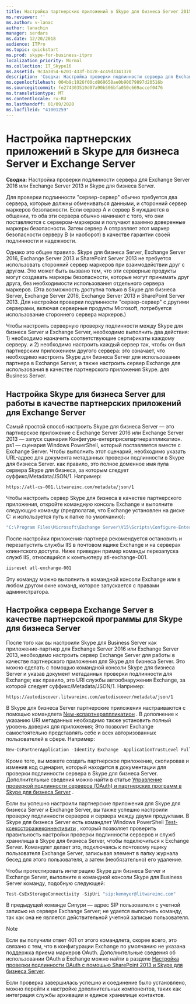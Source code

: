 ```yaml
---
title: Настройка партнерских приложений в Skype для бизнеса Server 2015 и Exchange Server
ms.reviewer: ''
ms.author: v-lanac
author: lanachin
manager: serdars
ms.date: 12/20/2018
audience: ITPro
ms.topic: quickstart
ms.prod: skype-for-business-itpro
localization_priority: Normal
ms.collection: IT_Skype16
ms.assetid: 9c3a3054-6201-433f-b128-4c49d3341370
description: 'Сводка: Настройка проверки подлинности сервера для Exchange Server 2016 или Exchange Server 2013 и Skype для бизнеса Server.'
ms.openlocfilehash: 004b9c1926f00cd869658ae0b90679897d20516b
ms.sourcegitcommit: fe274303510d07a90b506bfa050c669accef0476
ms.translationtype: MT
ms.contentlocale: ru-RU
ms.lasthandoff: 01/09/2020
ms.locfileid: "41001259"
---
```

# <a name="configure-partner-applications-in-skype-for-business-server-and-exchange-server"></a>Настройка партнерских приложений в Skype для бизнеса Server и Exchange Server
 
**Сводка:** Настройка проверки подлинности сервера для Exchange Server 2016 или Exchange Server 2013 и Skype для бизнеса Server.
  
Для проверки подлинности "сервер-сервер" обычно требуется два сервера, которые должны обмениваться данными, и сторонний сервер маркеров безопасности. Если сервер A и сервер B нуждаются в общении, то оба эти сервера обычно начинают с того, что они поставляются с сервером-маркером и получают взаимно доверенные маркеры безопасности. Затем сервер A отправляет этот маркер безопасности серверу B (и наоборот) в качестве гарантии своей подлинности и надежности.
  
Однако это общее правило. Skype для бизнеса Server, Exchange Server 2016, Exchange Server 2013 и SharePoint Server 2013 не требуется использовать сторонний сервер маркеров при взаимодействии друг с другом. Это может быть вызвано тем, что эти серверные продукты могут создавать маркеры безопасности, которые могут принимать друг друга, без необходимости использования отдельного сервера маркеров. (Эта возможность доступна только в Skype для бизнеса Server, Exchange Server 2016, Exchange Server 2013 и SharePoint Server 2013. Для настройки проверки подлинности "сервер-сервер" с другими серверами, включая серверные продукты Microsoft, потребуется использование стороннего сервера маркеров.)
  
Чтобы настроить серверную проверку подлинности между Skype для бизнеса Server и Exchange Server, необходимо выполнить два действия: 1) необходимо назначить соответствующие сертификаты каждому серверу. и 2) необходимо настроить каждый сервер так, чтобы он был партнерским приложением другого сервера: это означает, что необходимо настроить Skype для бизнеса Server для использования партнера в Exchange Server, а также настроить сервер Exchange для использования в качестве партнерского приложения Skype. для Business Server.
  
## <a name="configuring-skype-for-business-server-to-be-a-partner-application-for-exchange-server"></a>Настройка Skype для бизнеса Server для работы в качестве партнерских приложений для Exchange Server

Самый простой способ настроить Skype для бизнеса Server — это партнерское приложение с Exchange Server 2016 или Exchange Server 2013 — запуск сценария Конфигуре-ентерприсепартнераппликатион. ps1 — сценария Windows PowerShell, который поставляется вместе с Exchange Server. Чтобы выполнить этот сценарий, необходимо указать URL-адрес для документа метаданных проверки подлинности в Skype для бизнеса Server. как правило, это полное доменное имя пула сервера Skype для бизнеса, за которым следует суффикс/Metadata/JSON/1. Например:
  
```console
https://atl-cs-001.litwareinc.com/metadata/json/1
```

Чтобы настроить сервер Skype для бизнеса в качестве партнерского приложения, откройте командную консоль Exchange и выполните следующую команду (предполагая, что Exchange установлен на диске C: и используется путь к папке по умолчанию):
  
```powershell
"C:\Program Files\Microsoft\Exchange Server\V15\Scripts\Configure-EnterprisePartnerApplication.ps1 -AuthMetaDataUrl 'https://atl-cs-001.litwareinc.com/metadata/json/1' -ApplicationType Lync"
```

После настройки приложения-партнера рекомендуется остановить и перезапустить службы IIS в почтовом ящике Exchange и на серверах клиентского доступа. Ниже приведен пример команды перезапуска служб IIS, относящийся к компьютеру atl-exchange-001.
  
```powershell
iisreset atl-exchange-001
```

Эту команду можно выполнить в командной консоли Exchange или в любом другом окне команд, которое запускается с правами администратора.
  
## <a name="configuring-exchange-server-to-be-a-partner-application-for-skype-for-business-server"></a>Настройка сервера Exchange Server в качестве партнерской программы для Skype для бизнеса Server

После того как вы настроили Skype для Business Server как приложение-партнер для Exchange Server 2016 или Exchange Server 2013, необходимо настроить сервер Exchange Server для работы в качестве партнерского приложения для Skype для бизнеса Server. Это можно сделать с помощью командной консоли Skype для бизнеса Server и указав документ метаданных проверки подлинности для Exchange; как правило, это URI службы автообнаружения Exchange, за которой следует суффикс/Metadata/JSON/1. Например:
  
```console
https://autodiscover.litwareinc.com/autodiscover/metadata/json/1
```

В Skype для бизнеса Server партнерские приложения настраиваются с помощью командлета [New-кспартнераппликатион](https://docs.microsoft.com/powershell/module/skype/new-cspartnerapplication?view=skype-ps) . В дополнение к указанию URI метаданных необходимо также установить полный уровень доверия для приложения; Это позволит Exchange самостоятельно представлять себе и всех авторизованных пользователей в сфере. Например:
  
```powershell
New-CsPartnerApplication -Identity Exchange -ApplicationTrustLevel Full -MetadataUrl "https://autodiscover.litwareinc.com/autodiscover/metadata/json/1"
```

Кроме того, вы можете создать партнерское приложение, скопировав и изменив код сценария, который находится в документации для проверки подлинности сервера в Skype для бизнеса Server. Дополнительные сведения можно найти в статье [Управление проверкой подлинности серверов (OAuth) и партнерских программ в Skype для бизнеса Server](../../manage/authentication/server-to-server-and-partner-applications.md) .
  
Если вы успешно настроили партнерские приложения для Skype для бизнеса Server и Exchange Server, вы также успешно настроили проверку подлинности серверов и сервера между двумя продуктами. В Skype для бизнеса Server есть командлет Windows PowerShell [Test-ксекссторажеконнективити](https://docs.microsoft.com/powershell/module/skype/test-csexstorageconnectivity?view=skype-ps) , который позволяет проверить правильность настройки проверки подлинности серверов и служб хранилища в Skype для бизнеса Server, чтобы подключиться к Exchange Server. Командлет делает это, подключаясь к почтовому ящику пользователя Exchange Server, записывая элемент в папку журнала бесед для этого пользователя, а затем (необязательно) его удаление.
  
Чтобы протестировать интеграцию Skype для бизнеса Server и Exchange Server, выполните в командной консоли Skype для Business Server команду, подобную следующей:
  
```powershell
Test-CsExStorageConnectivity -SipUri "sip:kenmyer@litwareinc.com"
```

В предыдущей команде Сипури — адрес SIP пользователя с учетной записью на сервере Exchange Server; не удается выполнить команду, так как она не является действительной учетной записью пользователя.
  
> [!NOTE]
> Если вы получили ответ 401 от этого командлета, скорее всего, это связано с тем, что в конфигурации Exchange по умолчанию не указана поддержка приема маркеров OAuth. Дополнительные сведения об использовании OAuth в Exchange можно найти в разделе [Настройка проверки подлинности OAuth с помощью SharePoint 2013 и Skype для бизнеса Server](https://go.microsoft.com/fwlink/p/?LinkId=513103). 
  
Если проверка завершилась успешно и соединение было установлено, можно перейти к настройке дополнительных компонентов, таких как интеграция службы архивации и единое хранилище контактов.
